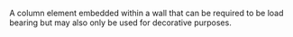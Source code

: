 A column element embedded within a wall that can be required to be load bearing but may also only be used for decorative purposes.